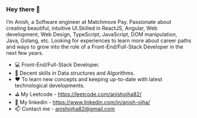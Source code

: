 ### Hey there 👋


I’m Anish, a Software engineer at Matchmove Pay. Passionate about creating beautiful, intuitive UI.Skilled in ReactJS, Angular, Web development, Web Design, TypeScript, JavaScript, DOM manipulation, Java, Golang, etc. Looking for experiences to learn more about career paths and ways to grow into the role of a Front-End/Full-Stack Developer in the next few years.


- :computer:   Front-End/Full-Stack Developer.
- :grimacing:    Decent skills in Data structures and Algorithms.
- :heart:   To learn new concepts and keeping up-to-date with latest technological developments.
- :golf:   My Leetcode -  https://leetcode.com/anishojha82/
- :eyes:   My linkedin - https://www.linkedin.com/in/anish-ojha/
- :mailbox: Contact me - anishojha82@gmail.com
